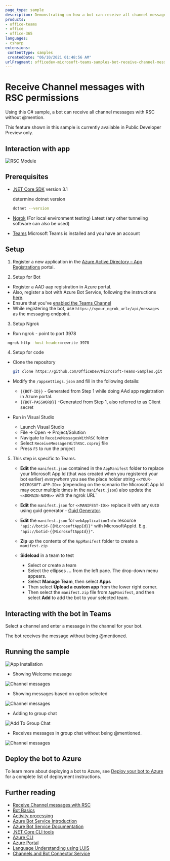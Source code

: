 ```yaml
---
page_type: sample
description: Demonstrating on how a bot can receive all channel messages with RSC without @mention.
products:
- office-teams
- office
- office-365
languages:
- csharp
extensions:
 contentType: samples
 createdDate: "06/10/2021 01:48:56 AM"
urlFragment: officedev-microsoft-teams-samples-bot-receive-channel-messages-withRSC-csharp
---
```


# Receive Channel messages with RSC permissions

Using this C# sample, a bot can receive all channel messages with RSC without @mention.

This feature shown in this sample is currently available in Public Developer Preview only.

## Interaction with app

![RSC Module](ReceiveMessagesWithRSC/Images/BotWithRSCModule.gif)

## Prerequisites

- [.NET Core SDK](https://dotnet.microsoft.com/download) version 3.1

  determine dotnet version
  ```bash
  dotnet --version
  ```
- [Ngrok](https://ngrok.com/download) (For local environment testing) Latest (any other tunneling software can also be used)
  
- [Teams](https://teams.microsoft.com) Microsoft Teams is installed and you have an account

## Setup

1. Register a new application in the [Azure Active Directory – App Registrations](https://go.microsoft.com/fwlink/?linkid=2083908) portal.

2. Setup for Bot
- Register a AAD aap registration in Azure portal.
- Also, register a bot with Azure Bot Service, following the instructions [here](https://docs.microsoft.com/en-us/azure/bot-service/bot-service-quickstart-registration?view=azure-bot-service-3.0).
- Ensure that you've [enabled the Teams Channel](https://docs.microsoft.com/en-us/azure/bot-service/channel-connect-teams?view=azure-bot-service-4.0)
- While registering the bot, use `https://<your_ngrok_url>/api/messages` as the messaging endpoint.

3. Setup Ngrok
- Run ngrok - point to port 3978

```bash
 ngrok http -host-header=rewrite 3978
```

4. Setup for code

- Clone the repository

    ```bash
    git clone https://github.com/OfficeDev/Microsoft-Teams-Samples.git
    ```

- Modify the `/appsettings.json` and fill in the following details:
  - `{{BOT-ID}}` - Generated from Step 1 while doing AAd app registration in Azure portal.
  - `{{BOT-PASSWORD}}` -Generated from Step 1, also referred to as Client secret 



- Run in Visual Studio

  - Launch Visual Studio
  - File -> Open -> Project/Solution
  - Navigate to `ReceiveMessagesWithRSC` folder
  - Select `ReceiveMessagesWithRSC.csproj` file
  - Press `F5` to run the project


5. This step is specific to Teams.
    - **Edit** the `manifest.json` contained in the  `AppManifest` folder to replace your Microsoft App Id (that was created when you registered your bot earlier) *everywhere* you see the place holder string `<<YOUR-MICROSOFT-APP-ID>>` (depending on the scenario the Microsoft App Id may occur multiple times in the `manifest.json`) also update the `<<DOMAIN-NAME>>` with the ngrok URL`
    - **Edit** the `manifest.json` for `<<MANIFEST-ID>>` replace it with any `GUID` using guid generator - [Guid Generator](https://guidgenerator.com/online-guid-generator.aspx).
    - **Edit** the `manifest.json` for `webApplicationInfo` resource `"api://botid-{{MicrosoftAppId}}"` with MicrosoftAppId. E.g. `"api://botid-{{MicrosoftAppId}}"`.
    
    - **Zip** up the contents of the `AppManifest` folder to create a `manifest.zip`
    - **Sideload** in a team to test
         - Select or create a team
         - Select the ellipses **...** from the left pane. The drop-down menu appears.
         - Select **Manage Team**, then select **Apps** 
         - Then select **Upload a custom app** from the lower right corner.
         - Then select the `manifest.zip` file from `AppManifest`, and then select **Add** to add the bot to your selected team.

## Interacting with the bot in Teams

Select a channel and enter a message in the channel for your bot.

The bot receives the message without being @mentioned.

## Running the sample

![App Installation](ReceiveMessagesWithRSC/Images/1.RSC_Install_Scopes.png)

- Showing Welcome message 

![Channel messages](ReceiveMessagesWithRSC/Images/3.Notification.png)

- Showing messages based on option selected

![Channel messages](ReceiveMessagesWithRSC/Images/2.botWithRSCFlow.png)

- Adding to group chat

![Add To Group Chat ](ReceiveMessagesWithRSC/Images/4.RSC_Groupchat.png)

- Receives messages in group chat without being @mentioned.

![Channel messages](ReceiveMessagesWithRSC/Images/5.RSC_GroupConversation.png)

## Deploy the bot to Azure

To learn more about deploying a bot to Azure, see [Deploy your bot to Azure](https://aka.ms/azuredeployment) for a complete list of deployment instructions.

## Further reading

- [Receive Channel messages with RSC](https://docs.microsoft.com/en-us/microsoftteams/platform/bots/how-to/conversations/channel-messages-with-rsc)
- [Bot Basics](https://docs.microsoft.com/azure/bot-service/bot-builder-basics?view=azure-bot-service-4.0)
- [Activity processing](https://docs.microsoft.com/en-us/azure/bot-service/bot-builder-concept-activity-processing?view=azure-bot-service-4.0)
- [Azure Bot Service Introduction](https://docs.microsoft.com/azure/bot-service/bot-service-overview-introduction?view=azure-bot-service-4.0)
- [Azure Bot Service Documentation](https://docs.microsoft.com/azure/bot-service/?view=azure-bot-service-4.0)
- [.NET Core CLI tools](https://docs.microsoft.com/en-us/dotnet/core/tools/?tabs=netcore2x)
- [Azure CLI](https://docs.microsoft.com/cli/azure/?view=azure-cli-latest)
- [Azure Portal](https://portal.azure.com)
- [Language Understanding using LUIS](https://docs.microsoft.com/en-us/azure/cognitive-services/luis/)
- [Channels and Bot Connector Service](https://docs.microsoft.com/en-us/azure/bot-service/bot-concepts?view=azure-bot-service-4.0)

